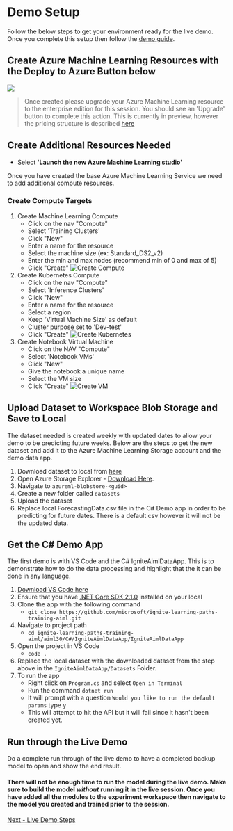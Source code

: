 # Demo Setup
Follow the below steps to get your environment ready for the live demo. Once you complete this setup then follow the [demo guide](demoguide.md).

## Create Azure Machine Learning Resources with the Deploy to Azure Button below
<a href="https://portal.azure.com/#create/Microsoft.Template/uri/https%3A%2F%2Fraw.githubusercontent.com%2Fcassieview%2Fignite-learning-paths-training-aiml%2Fmaster%2Faiml30%2Fdeploy.json" rel="nofollow">
 <img src="https://camo.githubusercontent.com/9285dd3998997a0835869065bb15e5d500475034/687474703a2f2f617a7572656465706c6f792e6e65742f6465706c6f79627574746f6e2e706e67" data-canonical-src="http://azuredeploy.net/deploybutton.png" style="max-width:100%;">
</a>

> Once created please upgrade your Azure Machine Learning resource to the enterprise edition for this session. You should see an 'Upgrade' button to complete this action. This is currently in preview, however the pricing structure is described [here](https://azure.microsoft.com/en-us/pricing/details/machine-learning/)

## Create Additional Resources Needed

* Select **'Launch the new Azure Machine Learning studio'**

Once you have created the base Azure Machine Learning Service we need to add additional compute resources.
### Create Compute Targets
1. Create Machine Learning Compute
    * Click on the nav "Compute"
    * Select 'Training Clusters'
    * Click "New"
    * Enter a name for the resource
    * Select the machine size (ex: Standard_DS2_v2)
    * Enter the min and max nodes (recommend min of 0 and max of 5)
    * Click "Create"
    ![Create Compute](https://globaleventcdn.blob.core.windows.net/assets/aiml/aiml30/CreateMlCompute.gif)
2. Create Kubernetes Compute
    * Click on the nav "Compute"
    * Select 'Inference Clusters'
    * Click "New"
    * Enter a name for the resource
    * Select a region
    * Keep 'Virtual Machine Size' as default
    * Cluster purpose set to 'Dev-test'
    * Click "Create"
    ![Create Kubernetes](https://globaleventcdn.blob.core.windows.net/assets/aiml/aiml30/CreateKubService.gif)
3. Create Notebook Virtual Machine
    * Click on the NAV "Compute"
    * Select 'Notebook VMs'
    * Click "New"
    * Give the notebook a unique name
    * Select the VM size
    * Click "Create"
    ![Create VM](https://globaleventcdn.blob.core.windows.net/assets/aiml/aiml30/CreateNotebookVM.gif)


## Upload Dataset to Workspace Blob Storage and Save to Local
The dataset needed is created weekly with updated dates to allow your demo to be predicting future weeks. Below are the steps to get the new dataset and add it to the Azure Machine Learning Storage account and the demo data app.

1. Download dataset to local from [here](https://globaleventcdn.blob.core.windows.net/assets/aiml/aiml30/datasets/ForecastingData.csv)
2. Open Azure Storage Explorer - [Download Here](https://azure.microsoft.com/en-us/features/storage-explorer/).
3. Navigate to `azureml-blobstore-<guid>`
4. Create a new folder called `datasets`
5. Upload the dataset
6. Replace local ForecastingData.csv file in the C# Demo app in order to be predicting for future dates. There is a default csv however it will not be the updated data.

## Get the C# Demo App
The first demo is with VS Code and the C# IgniteAimlDataApp. This is to demonstrate how to do the data processing and highlight that the it can be done in any language.

1. [Download VS Code here](https://code.visualstudio.com/download)
2. Ensure that you have [.NET Core SDK 2.1.0](https://dotnet.microsoft.com/download/dotnet-core/2.1) installed on your local
3. Clone the app with the following command
    * `git clone https://github.com/microsoft/ignite-learning-paths-training-aiml.git`
4. Navigate to project path
    * `cd ignite-learning-paths-training-aiml/aiml30/C#/IgniteAimlDataApp/IgniteAimlDataApp`
5. Open the project in VS Code
    * `code .`
6. Replace the local dataset with the downloaded dataset from the step above in the `IgniteAimlDataApp/Datasets` Folder.
7. To run the app
    * Right click on `Program.cs` and select `Open in Terminal`
    * Run the command `dotnet run`
    * It will prompt with a question `Would you like to run the default params` type `y`
    * This will attempt to hit the API but it will fail since it hasn't been created yet.

## Run through the Live Demo
Do a complete run through of the live demo to have a completed backup model to open and show the end result.

#### There will not be enough time to run the model during the live demo. Make sure to build the model _without_ running it in the live session. Once you have added all the modules to the experiment workspace then navigate to the model you created and trained prior to the session.

[Next - Live Demo Steps](demoguide.md)
